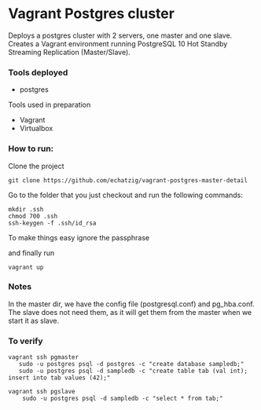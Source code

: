 # Vagrant Postgres cluster

Deploys a postgres cluster with 2 servers, one master and one slave.
Creates a Vagrant environment running PostgreSQL 10 Hot Standby Streaming Replication (Master/Slave).

### Tools deployed
* postgres

Tools used in preparation
* Vagrant
* Virtualbox


### How to run:

Clone the project
```
git clone https://github.com/echatzig/vagrant-postgres-master-detail
```
 
Go to the folder that you just checkout and run the following commands:
```
mkdir .ssh
chmod 700 .ssh
ssh-keygen -f .ssh/id_rsa 
```
To make things easy ignore the passphrase

and finally run
```
vagrant up
```

### Notes

In the master dir, we have the config file (postgresql.conf) and pg_hba.conf.
The slave does not need them, as it will get them from the master when we start it as slave.

### To verify

```
vagrant ssh pgmaster
   sudo -u postgres psql -d postgres -c "create database sampledb;"
   sudo -u postgres psql -d sampledb -c "create table tab (val int); insert into tab values (42);"
 
vagrant ssh pgslave 
	sudo -u postgres psql -d sampledb -c "select * from tab;"
```

	